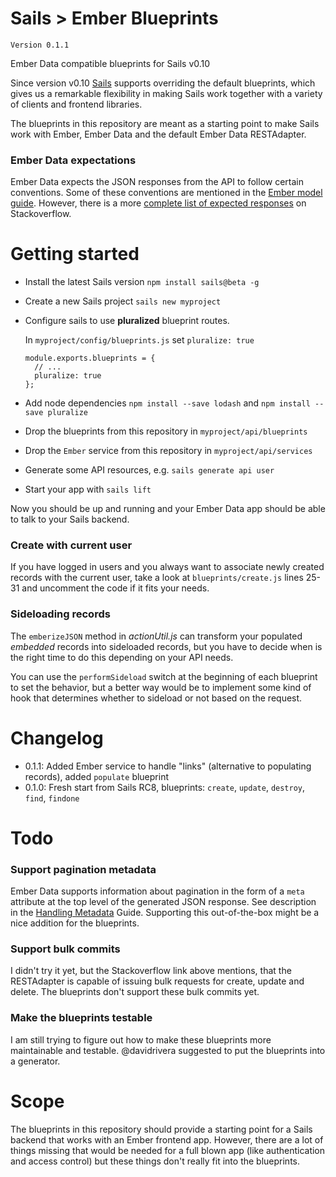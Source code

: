 Sails > Ember Blueprints
======================

`Version 0.1.1`

Ember Data compatible blueprints for Sails v0.10


Since version v0.10 [Sails](http://beta.sailsjs.org/) supports overriding the default blueprints, which gives us a remarkable flexibility in making Sails work together with a variety of clients and frontend libraries.

The blueprints in this repository are meant as a starting point to make Sails work with Ember, Ember Data and the default Ember Data RESTAdapter.


### Ember Data expectations

Ember Data expects the JSON responses from the API to follow certain conventions. 
Some of these conventions are mentioned in the [Ember model guide](http://emberjs.com/guides/models/connecting-to-an-http-server/).
However, there is a more [complete list of expected responses](https://stackoverflow.com/questions/14922623/what-is-the-complete-list-of-expected-json-responses-for-ds-restadapter) on Stackoverflow.



# Getting started


* Install the latest Sails version `npm install sails@beta -g`
* Create a new Sails project `sails new myproject`
* Configure sails to use **pluralized** blueprint routes.

	In `myproject/config/blueprints.js` set `pluralize: true`


      module.exports.blueprints = {
        // ...
        pluralize: true
      };


* Add node dependencies `npm install --save lodash` and `npm install --save pluralize`
* Drop the blueprints from this repository in `myproject/api/blueprints`
* Drop the `Ember` service from this repository in `myproject/api/services`
* Generate some API resources, e.g. `sails generate api user`
* Start your app with `sails lift`


Now you should be up and running and your Ember Data app should be able to talk to your Sails backend.


### Create with current user

If you have logged in users and you always want to associate newly created records with the current user, take a look at `blueprints/create.js` lines 25-31 and uncomment the code if it fits your needs.

### Sideloading records

The `emberizeJSON` method in *actionUtil.js* can transform your populated *embedded* records into sideloaded records, but you have to decide when is the right time to do this depending on your API needs.

You can use the `performSideload` switch at the beginning of each blueprint to set the behavior, but a better way would be to implement some kind of hook that determines whether to sideload or not based on the request.


# Changelog

* 0.1.1: Added Ember service to handle "links" (alternative to populating records), added `populate` blueprint
* 0.1.0: Fresh start from Sails RC8, blueprints: `create`, `update`, `destroy`, `find`, `findone`


# Todo

### Support pagination metadata

Ember Data supports information about pagination in the form of a `meta` attribute at the top level of the generated JSON response. See description in the [Handling Metadata](http://emberjs.com/guides/models/handling-metadata/) Guide. Supporting this out-of-the-box might be a nice addition for the blueprints.


### Support bulk commits

I didn't try it yet, but the Stackoverflow link above mentions, that the RESTAdapter is capable of issuing bulk requests for create, update and delete.
The blueprints don't support these bulk commits yet.

### Make the blueprints testable

I am still trying to figure out how to make these blueprints more maintainable and testable.
@davidrivera suggested to put the blueprints into a generator.

# Scope

The blueprints in this repository should provide a starting point for a Sails backend that works with an Ember frontend app. However, there are a lot of things missing that would be needed for a full blown app (like authentication and access control) but these things don't really fit into the blueprints.
